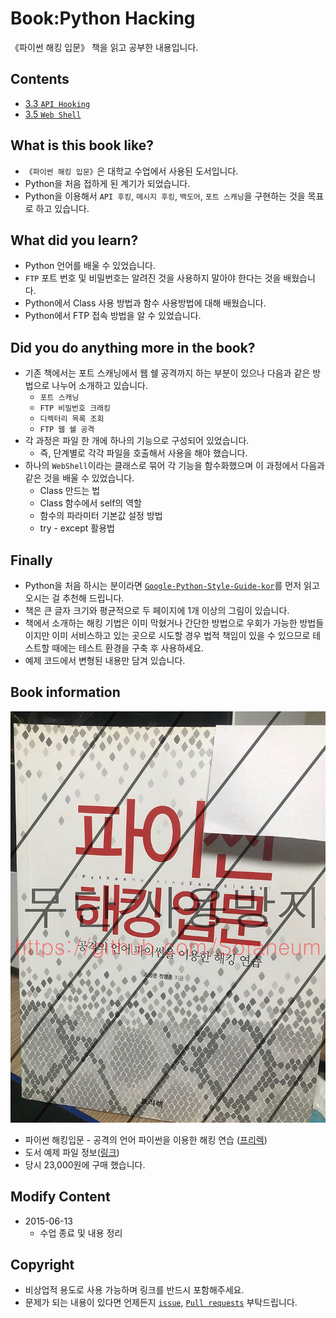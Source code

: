 # Book:Python Hacking
《파이썬 해킹 입문》 책을 읽고 공부한 내용입니다. 

## Contents

- [3.3 `API Hooking`](./3.3&#32;API&#32;Hooking/README.md)
- [3.5 `Web Shell`](./3.5&#32;Web&#32;Shell/README.md)

## What is this book like?

- `《파이썬 해킹 입문》`은 대학교 수업에서 사용된 도서입니다. 
- Python을 처음 접하게 된 계기가 되었습니다.
- Python을 이용해서 `API 후킹`, `메시지 후킹`, `백도어`, `포트 스캐닝`을 구현하는 것을 목표로 하고 있습니다.

## What did you learn?

- Python 언어를 배울 수 있었습니다.
- `FTP` 포트 번호 및 비밀번호는 알려진 것을 사용하지 말아야 한다는 것을 배웠습니다.
- Python에서 Class 사용 방법과 함수 사용방법에 대해 배웠습니다.
- Python에서 FTP 접속 방법을 알 수 있었습니다.

## Did you do anything more in the book?

- 기존 책에서는 포트 스캐닝에서 웹 쉘 공격까지 하는 부분이 있으나 다음과 같은 방법으로 나누어 소개하고 있습니다.
  - `포트 스캐닝`
  - `FTP 비밀번호 크래킹`
  - `디렉터리 목록 조회`
  - `FTP 웹 쉘 공격`
- 각 과정은 파일 한 개에 하나의 기능으로 구성되어 있었습니다.
  - 즉, 단계별로 각각 파일을 호출해서 사용을 해야 했습니다.
- 하나의 `WebShell`이라는 클래스로 묶어 각 기능을 함수화했으며 이 과정에서 다음과 같은 것을 배울 수 있었습니다.
  - Class 만드는 법
  - Class 함수에서 self의 역할
  - 함수의 파라미터 기본값 설정 방법
  - try - except 활용법

## Finally

- Python을 처음 하시는 분이라면 [`Google-Python-Style-Guide-kor`](https://github.com/Yosseulsin-JOB/Google-Python-Style-Guide-kor)를 먼저 읽고 오시는 걸 추천해 드립니다.
- 책은 큰 글자 크기와 평균적으로 두 페이지에 1개 이상의 그림이 있습니다. 
- 책에서 소개하는 해킹 기법은 이미 막혔거나 간단한 방법으로 우회가 가능한 방법들이지만 이미 서비스하고 있는 곳으로 시도할 경우 법적 책임이 있을 수 있으므로 테스트할 때에는 테스트 환경을 구축 후 사용하세요.
- 예제 코드에서 변형된 내용만 담겨 있습니다.

## Book information

[![COVER](./assets/cover_resize.jpg)](./assets/cover.jpg)
- 파이썬 해킹입문 - 공격의 언어 파이썬을 이용한 해킹 연습 ([프리렉](https://freelec.co.kr/book/해킹-기본서/))
- 도서 예제 파일 정보([링크](https://freelec.co.kr/datacenter/?board_name=DataCenter2&search_field=fn_title&search_text=%ED%8C%8C%EC%9D%B4%EC%8D%AC%20%ED%95%B4%ED%82%B9%20%EC%9E%85%EB%AC%B8&order_by=fn_pid&order_type=desc&vid=50))
- 당시 23,000원에 구매 했습니다.

## Modify Content

- 2015-06-13
  - 수업 종료 및 내용 정리

## Copyright

- 비상업적 용도로 사용 가능하며 링크를 반드시 포함해주세요.
- 문제가 되는 내용이 있다면 언제든지 [`issue`](https://github.com/Sotaneum/Python-Hacking/issues/new), [`Pull requests`](https://github.com/Sotaneum/Python-Hacking/compare) 부탁드립니다.